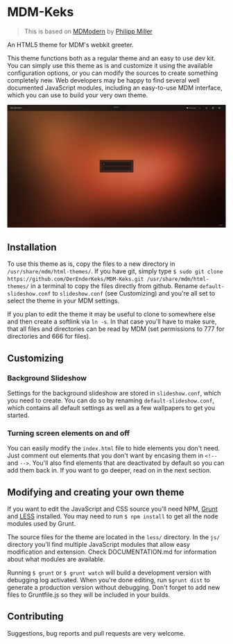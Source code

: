 MDM-Keks
========

> This is based on [MDModern](https://github.com/philer/MDModern) by [Philipp Miller](https://github.com/philer)

An HTML5 theme for MDM's webkit greeter.

This theme functions both as a regular theme and an easy to use dev kit.
You can simply use this theme as is and customize it using the available configuration options, or you can modify the sources to create something completely new.
Web developers may be happy to find several well documented JavaScript modules, including an easy-to-use MDM interface, which you can use to build your very own theme.

![screenshot](https://raw.githubusercontent.com/DerEnderKeks/MDM-Keks/master/screenshot.jpg)

## Installation
To use this theme as is, copy the files to a new directory in `/usr/share/mdm/html-themes/`. If you have git, simply type `$ sudo git clone https://github.com/DerEnderKeks/MDM-Keks.git /usr/share/mdm/html-themes/` in a terminal to copy the files directly from github.
Rename `default-slideshow.conf` to `slideshow.conf` (see Customizing) and you're all set to select the theme in your MDM settings.

If you plan to edit the theme it may be useful to clone to somewhere else and then create a softlink via `ln -s`. In that case you'll have to make sure, that all files and directories can be read by MDM (set permissions to 777 for directories and 666 for files).

## Customizing

### Background Slideshow
Settings for the background slideshow are stored in `slideshow.conf`, which you need to create. You can do so by renaming `default-slideshow.conf`, which contains all default settings as well as a few wallpapers to get you started.

### Turning screen elements on and off
You can easily modify the `index.html` file to hide elements you don't need. Just comment out elements that you don't want by encasing them in `<!--` and `-->`. You'll also find elements that are deactivated by default so you can add them back in.
If you want to go deeper, read on in the next section.

## Modifying and creating your own theme

If you want to edit the JavaScript and CSS source you'll need NPM,
[Grunt](http://gruntjs.com/) and [LESS](http://lesscss.org/) installed. You may need to run `$ npm install` to get all the node modules used by Grunt.

The source files for the theme are located in the `less/` directory. In the `js/` directory you'll find multiple JavaScript modules that allow easy modification and extension. Check DOCUMENTATION.md for information about what modules are available.

Running `$ grunt` or `$ grunt watch` will build a development version with debugging log activated. When you're done editing, run `$grunt dist` to generate a production version without debugging. Don't forget to add new files to Gruntfile.js so they will be included in your builds.

## Contributing

Suggestions, bug reports and pull requests are very welcome.


